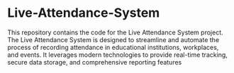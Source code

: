 # Live-Attendance-System
This repository contains the code for the Live Attendance System project. The Live Attendance System is designed to streamline and automate the process of recording attendance in educational institutions, workplaces, and events. It leverages modern technologies to provide real-time tracking, secure data storage, and comprehensive reporting features
